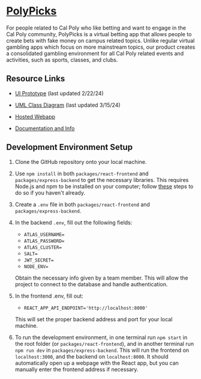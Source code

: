 # [PolyPicks](https://orange-sky-03c89531e.5.azurestaticapps.net/)

For people related to Cal Poly who like betting and want to engage in the Cal Poly community, PolyPicks is a virtual betting app that allows people to create bets with fake money on campus related topics. Unlike regular virtual gambling apps which focus on more mainstream topics, our product creates a consolidated gambling environment for all Cal Poly related events and activities, such as sports, classes, and clubs.

## Resource Links

* [UI Prototype](https://www.figma.com/file/nyqFiB0Ol0SHSbyNZR9DpW/Main-app?type=design&node-id=0%3A1&mode=design&t=AIoxeM1mcSafvNH7-1) (last updated 2/22/24)

* [UML Class Diagram](https://github.com/EmuMan/stay-soft/wiki/UML-Class-Diagram) (last updated 3/15/24)

* [Hosted Webapp](https://orange-sky-03c89531e.5.azurestaticapps.net/)

* [Documentation and Info](https://github.com/EmuMan/stay-soft/tree/main/docs)

## Development Environment Setup

1. Clone the GitHub repository onto your local machine.
2. Use `npm install` in both `packages/react-frontend` and `packages/express-backend` to get the necessary libraries. This requires Node.js and npm to be installed on your computer; follow [these](https://docs.npmjs.com/downloading-and-installing-node-js-and-npm) steps to do so if you haven't already.
3. Create a `.env` file in both `packages/react-frontend` and `packages/express-backend`.
4. In the backend `.env`, fill out the following fields:
    * `ATLAS_USERNAME=`
    * `ATLAS_PASSWORD=`
    * `ATLAS_CLUSTER=`
    * `SALT=`
    * `JWT_SECRET=`
    * `NODE_ENV=`

    Obtain the necessary info given by a team member. This will allow the project to connect to the database and handle authentication.

5. In the frontend .env, fill out:
    * `REACT_APP_API_ENDPOINT='http://localhost:8000'`

    This will set the proper backend address and port for your local machine.

6. To run the development environment, in one terminal run `npm start` in the root folder (or `packages/react-frontend`), and in another terminal run `npm run dev` in `packages/express-backend`. This will run the frontend on `localhost:3000`, and the backend on `localhost:8000`. It should automatically open up a webpage with the React app, but you can manually enter the frontend address if necessary.
